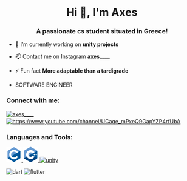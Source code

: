 <h1 align="center">Hi 👋, I'm Axes</h1>
<h3 align="center">A passionate cs student situated in Greece!</h3>

- 🔭 I’m currently working on **unity projects**

- 📫 Contact me on Instagram **axes____**

- ⚡ Fun fact **More adaptable than a tardigrade**

- SOFTWARE ENGINEER

<h3 align="left">Connect with me:</h3>
<p align="left">
<a href="https://instagram.com/axes____" target="blank"><img align="center" src="https://raw.githubusercontent.com/rahuldkjain/github-profile-readme-generator/master/src/images/icons/Social/instagram.svg" alt="axes____" height="30" width="40" /></a>
<a href="https://www.youtube.com/channel/UCaqe_mPxeQ9GapYZP4rfUbA" target="blank"><img align="center" src="https://raw.githubusercontent.com/rahuldkjain/github-profile-readme-generator/master/src/images/icons/Social/youtube.svg" alt="https://www.youtube.com/channel/UCaqe_mPxeQ9GapYZP4rfUbA" height="30" width="40" /></a>
</p>

<h3 align="left">Languages and Tools:</h3>
<p align="left"> <a href="https://www.cprogramming.com/" target="_blank" rel="noreferrer"> <img src="https://raw.githubusercontent.com/devicons/devicon/master/icons/c/c-original.svg" alt="c" width="40" height="40"/> </a> <a href="https://www.w3schools.com/cpp/" target="_blank" rel="noreferrer"> <img src="https://raw.githubusercontent.com/devicons/devicon/master/icons/cplusplus/cplusplus-original.svg" alt="cplusplus" width="40" height="40"/> </a> <a href="https://unity.com/" target="_blank" rel="noreferrer"> <img src="https://www.vectorlogo.zone/logos/unity3d/unity3d-icon.svg" alt="unity" width="40" height="40"/> </a> </p> <img src="https://www.vectorlogo.zone/logos/dartlang/dartlang-icon.svg" alt="dart" width="40" height="40"/> <img src="https://www.vectorlogo.zone/logos/flutterio/flutterio-icon.svg" alt="flutter" width="40" height="40"/>


